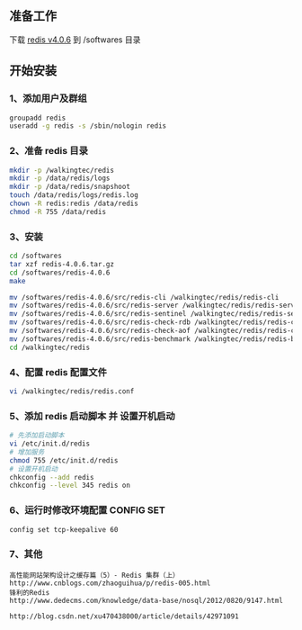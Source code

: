 ## 准备工作
下载 [redis v4.0.6](https://redis.io/download) 到 /softwares 目录
    

## 开始安装
### 1、添加用户及群组
```bash
groupadd redis
useradd -g redis -s /sbin/nologin redis
```

### 2、准备 redis 目录
```bash
mkdir -p /walkingtec/redis
mkdir -p /data/redis/logs
mkdir -p /data/redis/snapshoot
touch /data/redis/logs/redis.log
chown -R redis:redis /data/redis
chmod -R 755 /data/redis
```

### 3、安装
```bash
cd /softwares
tar xzf redis-4.0.6.tar.gz
cd /softwares/redis-4.0.6
make

mv /softwares/redis-4.0.6/src/redis-cli /walkingtec/redis/redis-cli
mv /softwares/redis-4.0.6/src/redis-server /walkingtec/redis/redis-server
mv /softwares/redis-4.0.6/src/redis-sentinel /walkingtec/redis/redis-sentinel
mv /softwares/redis-4.0.6/src/redis-check-rdb /walkingtec/redis/redis-check-rdb
mv /softwares/redis-4.0.6/src/redis-check-aof /walkingtec/redis/redis-check-aof
mv /softwares/redis-4.0.6/src/redis-benchmark /walkingtec/redis/redis-benchmark
cd /walkingtec/redis
```

### 4、配置 redis 配置文件
```bash
vi /walkingtec/redis/redis.conf
```

### 5、添加 redis 启动脚本 并 设置开机启动
```bash
# 先添加启动脚本
vi /etc/init.d/redis
# 增加服务
chmod 755 /etc/init.d/redis
# 设置开机启动
chkconfig --add redis
chkconfig --level 345 redis on
```

### 6、运行时修改环境配置 CONFIG SET
```bash
config set tcp-keepalive 60
```

### 7、其他
```
高性能网站架构设计之缓存篇（5）- Redis 集群（上）
http://www.cnblogs.com/zhaoguihua/p/redis-005.html
锋利的Redis
http://www.dedecms.com/knowledge/data-base/nosql/2012/0820/9147.html

http://blog.csdn.net/xu470438000/article/details/42971091
```
